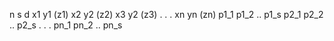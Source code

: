 n s
d
x1 y1 (z1)
x2 y2 (z2)
x3 y2 (z3)
.
.
.
xn yn (zn)
p1_1 p1_2 .. p1_s
p2_1 p2_2 .. p2_s
.
.
.
pn_1 pn_2 .. pn_s